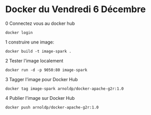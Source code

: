 # Docker du Vendredi 6 Décembre

0 Connectez vous au docker hub

`docker login`

1 construire une image:

`docker build -t image-spark .`

2 Tester l'image localement

`docker run -d -p 9050:80 image-spark`

3 Tagger l'image pour Docker Hub 

`docker tag image-spark arnoldp/docker-apache-g2r:1.0`

4 Publier l'image sur Docker Hub

`docker push arnoldp/docker-apache-g2r:1.0`

